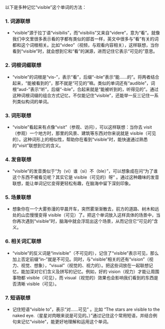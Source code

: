 以下是多种记忆“visible”这个单词的方法：

### 1. 词源联想
 - “visible”源于拉丁语“visibilis”，而“visibilis”又来自“videre”，意为“看”。就像我们中文里很多表示看的字都有类似的部首一样，英文中很多与“看”有关的词都和这个词根相关。比如“video”（视频，与观看内容相关），这样联想，当你看到“visible”时，就会想到它和“看”的渊源，进而记住它表示“可见的”意思。

### 2. 词根词缀联想
 - “visible”的词根是“vis-”，表示“看”，后缀“-ible”表示“能……的”。将两者结合起来，“能被看到的”，那不就是“可见的”嘛。类似的单词还有“audible”，词根“aud-”表示“听”，后缀“-ible”，合起来就是“能被听到的，听得见的”。通过这种词根词缀的组合方式记忆，不仅能记住“visible”，还能举一反三记住一系列类似构词的单词。

### 3. 词形联想
 - “visible”看起来有点像“visit”（参观、访问），可以这样联想：当你去 visit（参观）一个地方时，那里的风景、建筑等东西对你来说就是 visible（可见的）。这种词形上的相似性，帮助你在看到“visible”时，能快速通过熟悉的“visit”联想到它的含义。

### 4. 发音联想
 - “visible”的发音类似于“为（vi）谁（si）不（ble）”，可以想象成在问“为了谁这个东西不被看见呢？其实它是 visible（可见的）呀” 。通过这种趣味的发音联想，能让单词记忆变得更轻松有趣，在脑海中留下深刻印象。

### 5. 场景联想
 - 想象你在一个大雾弥漫的早晨开车，突然雾渐渐散去，前方的道路、树木和远处的山峦慢慢变得 visible（可见）了。把这个单词放入这样具体的场景中，当你再次遇到“visible”时，脑海中就会浮现出这个场景，从而记住它“可见的”含义。

### 6. 相关词汇联想
 - “visible”的反义词是“invisible”（不可见的），记住了“visible”表示可见，那么加上否定前缀“in-”就是不可见。同时，与“visible”相关的还有“vision”（视力、视觉、想象），“visual”（视觉的、视力的）。把这些词放在一起联想记忆，能加深对它们含义及拼写的记忆。例如，好的 vision（视力）才能让周围事物都 visible（可见），而 visual（视觉的）效果也会影响我们看到的东西是否清晰 visible（可见）。

### 7. 短语联想
 - 记住短语“visible to”，表示“对……可见” 。比如 “The stars are visible to the naked eye.（星星对肉眼来说是可见的。）”通过记住这个常用短语，并结合例句来记忆“visible”，能更好地理解和运用这个单词。 